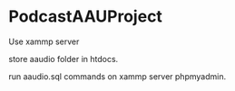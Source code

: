 # PodcastAAUProject
Use xammp server

store aaudio folder in htdocs.

run aaudio.sql commands on xammp server phpmyadmin.
